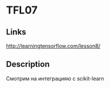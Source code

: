 # TFL07

## Links

http://learningtensorflow.com/lesson8/

## Description

Смотрим на интеграцияю с scikit-learn